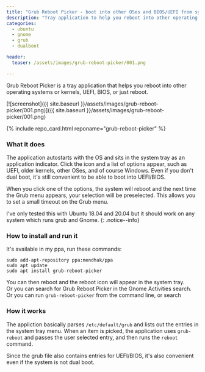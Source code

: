 ```yaml
---
title: "Grub Reboot Picker - boot into other OSes and BIOS/UEFI from system tray"
description: "Tray application to help you reboot into other operating systems, kernels, UEFI, BIOS, or just reboot"
categories: 
  - ubuntu
  - gnome
  - grub
  - dualboot

header: 
  teaser: /assets/images/grub-reboot-picker/001.png

---
```


Grub Reboot Picker is a tray application that helps you reboot into other operating systems or kernels, UEFI, BIOS, or just reboot.  

[![screenshot]({{ site.baseurl }}/assets/images/grub-reboot-picker/001.png)]({{ site.baseurl }}/assets/images/grub-reboot-picker/001.png)

{% include repo_card.html reponame="grub-reboot-picker" %}

### What it does 

The application autostarts with the OS and sits in the system tray as an application indicator.  Click the icon and a list of options appear, such as UEFI, older kernels, other OSes, and of course Windows. Even if you don't dual boot, it's still convenient to be able to boot into UEFI/BIOS. 

When you click one of the options, the system will reboot and the next time the Grub menu appears, your selection will be preselected.  This allows you to set a small timeout on the Grub menu.  

<i class="fab fa-ubuntu"></i> I've only tested this with Ubuntu 18.04 and 20.04 but it should work on any system which runs grub and Gnome.
{: .notice--info}


### How to install and run it

It's available in my ppa, run these commands:

```
sudo add-apt-repository ppa:mendhak/ppa
sudo apt update
sudo apt install grub-reboot-picker
```

You can then reboot and the reboot icon will appear in the system tray.  
Or you can search for Grub Reboot Picker in the Gnome Activities search.   
Or you can run `grub-reboot-picker` from the command line, or search


### How it works

The appliction basically parses `/etc/default/grub` and lists out the entries in the system tray menu.  When an item is picked, the application uses `grub-reboot` and passes the user selected entry, and then runs the `reboot` command.  

Since the grub file also contains entries for UEFI/BIOS, it's also convenient even if the system is not dual boot.

